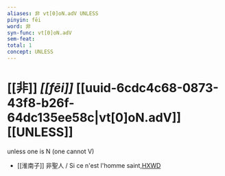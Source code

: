 ```yaml
---
aliases: 非 vt[0]oN.adV UNLESS
pinyin: fēi
word: 非
syn-func: vt[0]oN.adV
sem-feat: 
total: 1
concept: UNLESS 
---
```

# [[非]] *[[fēi]]*  [[uuid-6cdc4c68-0873-43f8-b26f-64dc135ee58c|vt[0]oN.adV]] [[UNLESS]]
unless one is N (one cannot V)
 - [[淮南子]] 非聖人 / Si ce n'est l'homme saint,[HXWD](https://hxwd.org/textview.html?location=KR3j0010_tls_013-39a.10)